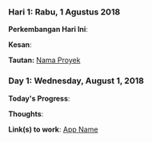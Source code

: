 
### Hari 1: Rabu, 1 Agustus 2018

**Perkembangan Hari Ini**: 

**Kesan**: 

**Tautan:** [Nama Proyek](http://www.example.com)

### Day 1: Wednesday, August 1, 2018

**Today's Progress**: 

**Thoughts**: 

**Link(s) to work**: [App Name](http://www.example.com)

